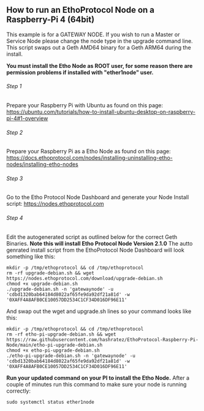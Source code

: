 ## How to run an EthoProtocol Node on a Raspberry-Pi 4 (64bit)

This example is for a GATEWAY NODE.  If you wish to run a Master or Service Node please change the node type in the upgrade command line.  This script swaps out a Geth AMD64 binary for a Geth ARM64 during the install.

**You must install the Etho Node as ROOT user, for some reason there are permission problems if installed with "ether1node" user.**

###### Step 1
Prepare your Raspberry Pi with Ubuntu as found on this page:
https://ubuntu.com/tutorials/how-to-install-ubuntu-desktop-on-raspberry-pi-4#1-overview

###### Step 2
Prepare your Raspberry Pi as a Etho Node as found on this page:
https://docs.ethoprotocol.com/nodes/installing-uninstalling-etho-nodes/installing-etho-nodes

###### Step 3
Go to the Etho Protocol Node Dashboard and generate your Node Install script:
https://nodes.ethoprotocol.com

###### Step 4 
Edit the autogenerated script as outlined below for the correct Geth Binaries. 
**Note this will install Etho Protocol Node Version 2.1.0** 
The autto genrated install script from the EthoProtocol Node Dashboard will look something like this:

```
mkdir -p /tmp/ethoprotocol && cd /tmp/ethoprotocol
rm -rf upgrade-debian.sh && wget https://nodes.ethoprotocol.com/download/upgrade-debian.sh
chmod +x upgrade-debian.sh
./upgrade-debian.sh -n 'gatewaynode' -u 'cdbd1320bab64184d8022af65fe9da92df21a81d' -w '0XAFF4A8AFB0CE10057DD2534C1CF34D016DF96E11'

```
And swap out the wget and upgrade.sh lines so your command looks like this:

```
mkdir -p /tmp/ethoprotocol && cd /tmp/ethoprotocol
rm -rf etho-pi-upgrade-debian.sh && wget https://raw.githubusercontent.com/hashratez/EthoProtocol-Raspberry-Pi-Node/main/etho-pi-upgrade-debian.sh
chmod +x etho-pi-upgrade-debian.sh
./etho-pi-upgrade-debian.sh -n 'gatewaynode' -u 'cdbd1320bab64184d8022af65fe9da92df21a81d' -w '0XAFF4A8AFB0CE10057DD2534C1CF34D016DF96E11'
```
**Run your updated command on your PI to install the Etho Node.**
After a couple of minutes run this command to make sure your node is running correctly:
```
sudo systemctl status ether1node
```




